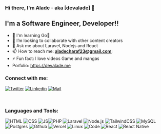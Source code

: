 ### Hi there, I'm Alade - aka [devalade] 👋


## I'm a Software Engineer, Developer!!

- 🌱 I'm learning Go🤣
- 👯 I’m looking to collaborate with other content creators
- 💬 Ask me about Laravel, Nodejs and React
- 📫 How to reach me: **aladecharaf23@gmail.com**;
- ⚡ Fun fact: I love videos Game and mangas
- Porfolio: https://devalade.me

### Connect with me:

[![Twitter](https://img.shields.io/badge/twitter-%231DA1F2.svg?&style=for-the-badge&logo=twitter&logoColor=white)](https://www.twitter.com/dev_alade/)
[![Linkedin](https://img.shields.io/badge/linkedin-%230077B5.svg?&style=for-the-badge&logo=linkedin&logoColor=white)](www.linkedin.com/in/devalade/)
[![Mail](https://img.shields.io/badge/gmail-D14836?&style=for-the-badge&logo=gmail&logoColor=white)](aladecharaf23@gmail.com)

<br />

### Languages and Tools:

![HTML](https://img.shields.io/badge/html5-%23E34F26.svg?style=for-the-badge&logo=html5&logoColor=white) ![CSS](https://img.shields.io/badge/css3-%231572B6.svg?style=for-the-badge&logo=css3&logoColor=white) ![JS](https://img.shields.io/badge/javascript-%23323330.svg?style=for-the-badge&logo=javascript&logoColor=%23F7DF1E)![PHP](https://img.shields.io/badge/php-%23777BB4.svg?style=for-the-badge&logo=php&logoColor=white) ![Laravel](https://img.shields.io/badge/laravel-%23FF2D20.svg?style=for-the-badge&logo=laravel&logoColor=white) ![Node.js](https://img.shields.io/badge/node.js-%2343853D.svg?style=for-the-badge&logo=node-dot-js&logoColor=white) ![TailwindCSS](https://img.shields.io/badge/tailwindcss-%2338B2AC.svg?style=for-the-badge&logo=tailwind-css&logoColor=white) ![MySQL](https://img.shields.io/badge/mysql-%2300f.svg?style=for-the-badge&logo=mysql&logoColor=white) ![Postgres](https://img.shields.io/badge/postgres-%23316192.svg?style=for-the-badge&logo=postgresql&logoColor=white) ![Github](https://img.shields.io/badge/github-%23121011.svg?style=for-the-badge&logo=github&logoColor=white) ![Vercel](https://img.shields.io/badge/vercel-%23430098.svg?style=for-the-badge&logo=vercel&logoColor=white) ![Linux](https://img.shields.io/badge/Linux-FCC624?style=for-the-badge&logo=linux&logoColor=black) ![Code](https://img.shields.io/badge/VisualStudioCode-0078d7.svg?style=for-the-badge&logo=visual-studio-code&logoColor=white) ![React](https://img.shields.io/badge/react-%23039BE5.svg?style=for-the-badge&logo=react) ![React Native](https://img.shields.io/badge/reactnative-%23039BE5.svg?style=for-the-badge&logo=reactnative)  

